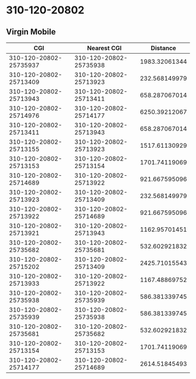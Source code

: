 # 310-120-20802
## Virgin Mobile


| CGI | Nearest CGI | Distance |
|-----|-------------|----------|
| 310-120-20802-25735937 | 310-120-20802-25735938 | 1983.32061344 |
| 310-120-20802-25713409 | 310-120-20802-25713923 | 232.568149979 |
| 310-120-20802-25713943 | 310-120-20802-25713411 | 658.287067014 |
| 310-120-20802-25714976 | 310-120-20802-25714177 | 6250.39212067 |
| 310-120-20802-25713411 | 310-120-20802-25713943 | 658.287067014 |
| 310-120-20802-25713155 | 310-120-20802-25713923 | 1517.61130929 |
| 310-120-20802-25713153 | 310-120-20802-25713154 | 1701.74119069 |
| 310-120-20802-25714689 | 310-120-20802-25713922 | 921.667595096 |
| 310-120-20802-25713923 | 310-120-20802-25713409 | 232.568149979 |
| 310-120-20802-25713922 | 310-120-20802-25714689 | 921.667595096 |
| 310-120-20802-25713921 | 310-120-20802-25713943 | 1162.95701451 |
| 310-120-20802-25735682 | 310-120-20802-25735681 | 532.602921832 |
| 310-120-20802-25715202 | 310-120-20802-25713409 | 2425.71015543 |
| 310-120-20802-25713933 | 310-120-20802-25713922 | 1167.48869752 |
| 310-120-20802-25735938 | 310-120-20802-25735939 | 586.381339745 |
| 310-120-20802-25735939 | 310-120-20802-25735938 | 586.381339745 |
| 310-120-20802-25735681 | 310-120-20802-25735682 | 532.602921832 |
| 310-120-20802-25713154 | 310-120-20802-25713153 | 1701.74119069 |
| 310-120-20802-25714177 | 310-120-20802-25714689 | 2614.51845493 |
